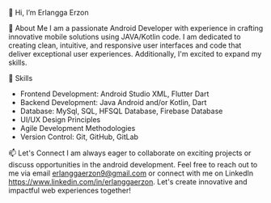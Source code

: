 👋 Hi, I’m Erlangga Erzon

💼 About Me I am a passionate Android Developer with experience in crafting innovative mobile solutions using JAVA/Kotlin code.
I am dedicated to creating clean, intuitive, and responsive user interfaces and code that deliver exceptional user experiences. 
Additionally, I'm excited to expand my skills.

🚀 Skills
 - Frontend Development: Android Studio XML, Flutter Dart
 - Backend Development: Java Android and/or Kotlin, Dart
 - Database: MySql, SQL, HFSQL Database, Firebase Database
 - UI/UX Design Principles
 - Agile Development Methodologies
 - Version Control: Git, GitHub, GitLab

📫 Let's Connect I am always eager to collaborate on exciting projects or discuss opportunities in the android development. Feel free to reach out to me via email erlanggaerzon9@gmail.com or connect with me on LinkedIn https://www.linkedin.com/in/erlanggaerzon. Let's create innovative and impactful web experiences together!
